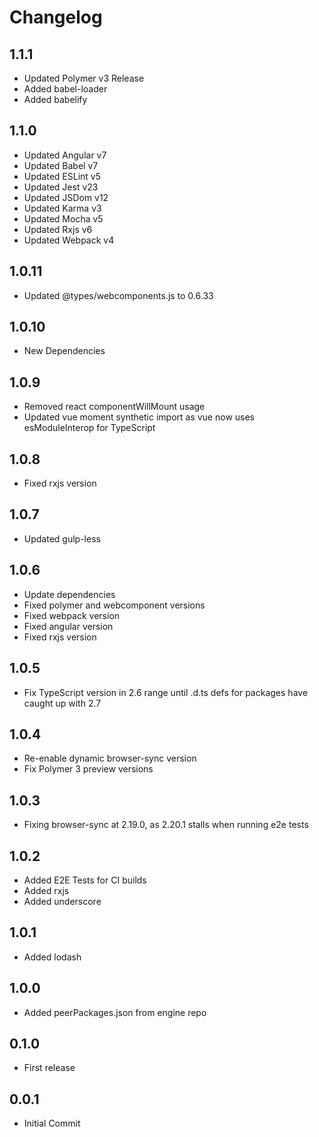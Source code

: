# Changelog

## 1.1.1

* Updated Polymer v3 Release
* Added babel-loader
* Added babelify

## 1.1.0

* Updated Angular v7
* Updated Babel v7
* Updated ESLint v5
* Updated Jest v23
* Updated JSDom v12
* Updated Karma v3
* Updated Mocha v5
* Updated Rxjs v6
* Updated Webpack v4

## 1.0.11

* Updated @types/webcomponents.js to 0.6.33

## 1.0.10

* New Dependencies

## 1.0.9

* Removed react componentWillMount usage
* Updated vue moment synthetic import as vue now uses esModuleInterop for TypeScript

## 1.0.8

* Fixed rxjs version

## 1.0.7

* Updated gulp-less

## 1.0.6

* Update dependencies
* Fixed polymer and webcomponent versions
* Fixed webpack version
* Fixed angular version
* Fixed rxjs version

## 1.0.5

* Fix TypeScript version in 2.6 range until .d.ts defs for packages have caught up with 2.7

## 1.0.4

* Re-enable dynamic browser-sync version
* Fix Polymer 3 preview versions

## 1.0.3

* Fixing browser-sync at 2.19.0, as 2.20.1 stalls when running e2e tests

## 1.0.2

* Added E2E Tests for CI builds
* Added rxjs
* Added underscore

## 1.0.1

* Added lodash

## 1.0.0

* Added peerPackages.json from engine repo

## 0.1.0

* First release

## 0.0.1

* Initial Commit
